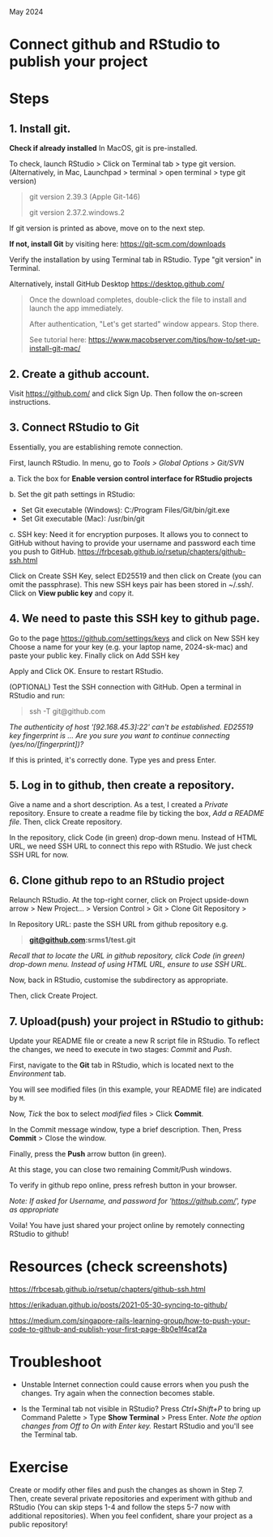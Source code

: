 
May 2024

# Connect github and RStudio to publish your project

# Steps

## 1. Install git.

**Check if already installed**
In MacOS, git is pre-installed.

To check, launch RStudio \> Click on Terminal tab \> type git version.
(Alternatively, in Mac, Launchpad \> terminal \> open terminal \> type git version)

> git version 2.39.3 (Apple Git-146)
>
> git version 2.37.2.windows.2

If git version is printed as above, move on to the next step.

**If not, install Git** by visiting here: <https://git-scm.com/downloads>

Verify the installation by using Terminal tab in RStudio. Type "git version" in Terminal.

Alternatively, install GitHub Desktop <https://desktop.github.com/>

> Once the download completes, double-click the file to install and
> launch the app immediately.
>
> After authentication, "Let's get started" window appears. Stop
> there.
>
> See tutorial here:
> <https://www.macobserver.com/tips/how-to/set-up-install-git-mac/>

## 2. Create a github account.

Visit <https://github.com/> and click Sign Up. Then follow the
on-screen instructions. 

## 3. Connect RStudio to Git

Essentially, you are establishing remote connection.

First, launch RStudio. In menu, go to *Tools \> Global Options \>
Git/SVN*

a.  Tick the box for **Enable version control interface for RStudio
    projects**

b.  Set the git path settings in RStudio:

-   Set Git executable (Windows): C:/Program Files/Git/bin/git.exe
-   Set Git executable (Mac): /usr/bin/git

c.  SSH key: Need it for encryption purposes. It allows you to
    connect to GitHub without having to provide your username and
    password each time you push to GitHub.
    <https://frbcesab.github.io/rsetup/chapters/github-ssh.html>

Click on Create SSH Key, select ED25519 and then click on Create
(you can omit the passphrase). This new SSH keys pair has been
stored in \~/.ssh/. Click on **View public key** and copy it.

## 4. We need to paste this SSH key to github page.

Go to the page <https://github.com/settings/keys> and click on New
SSH key Choose a name for your key (e.g. your laptop name,
2024-sk-mac) and paste your public key. Finally click on Add SSH key

Apply and Click OK. Ensure to restart RStudio.

(OPTIONAL) Test the SSH connection with GitHub. Open a terminal in RStudio and run: 

> ssh -T git\@github.com

*The authenticity of host '[92.168.45.3]:22' can't be established.
ED25519 key fingerprint is ... Are you sure you want to continue
connecting (yes/no/[fingerprint])?*

If this is printed, it's correctly done. Type yes and press Enter.

## 5. Log in to github, then create a repository.

Give a name and a short description. As a test, I created a *Private*
repository. Ensure to create a readme file by ticking the box, *Add a README file*. Then, click Create repository.

In the repository, click Code (in green) drop-down menu. Instead of
HTML URL, we need SSH URL to connect this repo with RStudio. We just
check SSH URL for now.

## 6. Clone github repo to an RStudio project
Relaunch RStudio.
At the top-right corner, click on Project upside-down arrow \> New
Project... \> Version Control \> Git \> Clone Git Repository \>

In Repository URL: paste the SSH URL from github repository e.g.

> **git@github.com:srms1/test.git**

*Recall that to locate the URL in github repository, click Code (in green) drop-down menu. Instead of using HTML URL,
ensure to use SSH URL.*

Now, back in RStudio, customise the subdirectory as appropriate.

Then, click Create Project.

## 7. Upload(push) your project in RStudio to github:

Update your README file or create a new R script file in RStudio. To reflect the changes, we need to execute in two stages: *Commit* and *Push*.

First, navigate to the **Git** tab in RStudio, which is located next to the *Environment* tab.

You will see modified files (in this example, your README file) are indicated by `M`.

Now, *Tick* the box to select *modified* files \> Click **Commit**.

In the Commit message window, type a brief description. Then, Press
**Commit** \> Close the window.

Finally, press the **Push** arrow button
(in green).

At this stage, you can close two remaining Commit/Push windows. 

To verify in github repo online, press refresh button in your browser.

*Note: If asked for Username, and password for
'<https://github.com/>', type as appropriate*

Voila! You have just shared your project online by remotely
connecting RStudio to github!

# Resources (check screenshots)

<https://frbcesab.github.io/rsetup/chapters/github-ssh.html>

<https://erikaduan.github.io/posts/2021-05-30-syncing-to-github/>

<https://medium.com/singapore-rails-learning-group/how-to-push-your-code-to-github-and-publish-your-first-page-8b0e1f4caf2a>

# Troubleshoot 
- Unstable Internet connection could cause errors when you push the changes. Try again when the connection becomes stable.

- Is the Terminal tab not visible in RStudio? Press *Ctrl+Shift+P* to bring up Command Palette > Type **Show Terminal** > Press Enter. 
*Note the option changes from Off to On with Enter key.*
Restart RStudio and you'll see the Terminal tab.

# Exercise
Create or modify other files and push the changes as shown in Step 7. Then, create several private repositories and experiment with github and RStudio (You can skip steps 1-4 and follow the steps 5-7 now with additional repositories).  When you feel confident, share your project as a public repository!

